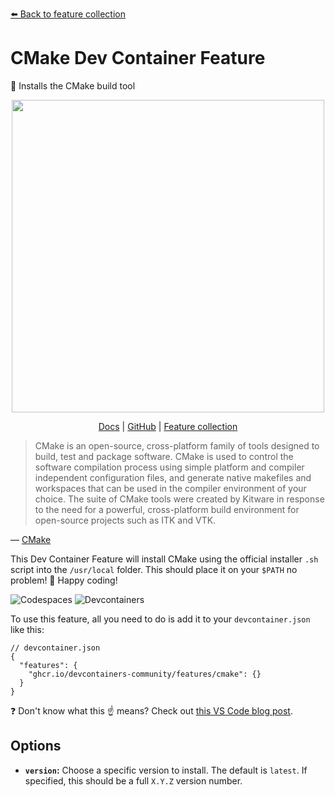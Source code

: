 [⬅️ Back to feature collection](https://devcontainers.community/features/)

# CMake Dev Container Feature

🍰 Installs the CMake build tool

<div align="center">

<p>
  <img width="500" src="https://i.imgur.com/hwiPvLS.png" />
</p>

<p>
  <a href="https://devcontainers.community/features-cmake/">Docs</a>
  | <a href="https://github.com/devcontainers-community/features-cmake">GitHub</a>
  | <a href="https://devcontainers.community/features/">Feature collection</a>
</p>

</div>

> CMake is an open-source, cross-platform family of tools designed to build,
> test and package software. CMake is used to control the software compilation
> process using simple platform and compiler independent configuration files,
> and generate native makefiles and workspaces that can be used in the compiler
> environment of your choice. The suite of CMake tools were created by Kitware
> in response to the need for a powerful, cross-platform build environment for
> open-source projects such as ITK and VTK.

&mdash; [CMake](https://cmake.org/)

This Dev Container Feature will install CMake using the official installer `.sh`
script into the `/usr/local` folder. This should place it on your `$PATH` no
problem! 🚀 Happy coding!

![Codespaces](https://img.shields.io/static/v1?style=for-the-badge&message=Codespaces&color=181717&logo=GitHub&logoColor=FFFFFF&label=)
![Devcontainers](https://img.shields.io/static/v1?style=for-the-badge&message=Devcontainers&color=2496ED&logo=Docker&logoColor=FFFFFF&label=)

To use this feature, all you need to do is add it to your `devcontainer.json`
like this:

```jsonc
// devcontainer.json
{
  "features": {
    "ghcr.io/devcontainers-community/features/cmake": {}
  }
}
```

❓ Don't know what this ☝ means? Check out [this VS Code blog post].

## Options

- **`version`:** Choose a specific version to install. The default is `latest`.
  If specified, this should be a full `X.Y.Z` version number.

<!-- prettier-ignore -->
[this vs code blog post]: https://code.visualstudio.com/blogs/2022/09/15/dev-container-features
